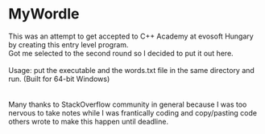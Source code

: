 # MyWordle

This was an attempt to get accepted to C++ Academy at evosoft Hungary by creating this entry level program.<br>
Got me selected to the second round so I decided to put it out here.<br><br>
Usage: put the executable and the words.txt file in the same directory and run. (Built for 64-bit Windows)<br><br><br>
Many thanks to StackOverflow community in general because I was too nervous to take notes while I was frantically coding and copy/pasting code others wrote to make this happen until deadline.
